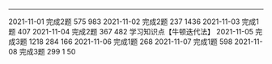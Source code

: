 
---------
2021-11-01 完成2题 575 983 
2021-11-02 完成2题 237 1436
2021-11-03 完成1题 407
2021-11-04 完成2题 367 482    学习知识点【牛顿迭代法】
2021-11-05 完成3题 1218 284 166
2021-11-06 完成1题 268
2021-11-07 完成1题 598
2021-11-08 完成3题 299 1 50